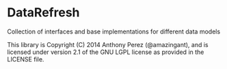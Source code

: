 DataRefresh
===========

Collection of interfaces and base implementations for different data
models

This library is Copyright (C) 2014 Anthony Perez (@amazingant), and is
licensed under version 2.1 of the GNU LGPL license as provided in the
LICENSE file.

